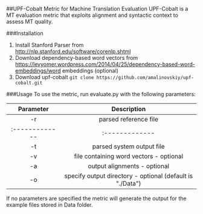 ##UPF-Cobalt Metric for Machine Translation Evaluation
UPF-Cobalt is a MT evaluation metric that exploits alignment and syntactic context to assess MT quality.

###Installation
1. Install Stanford Parser from http://nlp.stanford.edu/software/corenlp.shtml
2. Download dependency-based word vectors from https://levyomer.wordpress.com/2014/04/25/dependency-based-word-embeddings/word embeddings (optional)
3. Download upf-cobalt
`git clone https://github.com/amalinovskiy/upf-cobalt.git`

###Usage
To use the metric, run evaluate.py with the following parameters:

|**Parameter**|**Description**|
|:-------------:|:-------------:|
|-r|parsed reference file|
|:-------------|:-------------|
|-t|parsed system output file|
|-v|file containing word vectors - optional|
|-a|output alignments - optional|
|-o|specify output directory - optional (default is "./Data")|

If no parameters are specified the metric will generate the output for the example files stored in Data folder.

